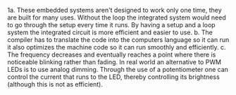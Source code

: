 1a. These embedded systems aren't designed to work only one time, they are built for many uses. Without the loop the integrated system would need to go through the setup every time it runs. By having a setup and a loop system the integrated circuit is more efficient and easier to use.
 b. The compiler has to translate the code into the computers language so it can run it also optimizes the machine code so it can run smoothly and efficiently.
 c. The frequency decreases and eventually reaches a point where there is noticeable blinking rather than fading. In real world an alternative to PWM LEDs is to use analog dimming. Through the use of a potentiometer one can control the current that runs to the LED, thereby controlling its brightness (although this is not as efficient).
